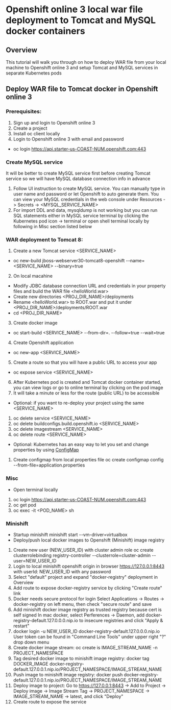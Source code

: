 # Openshift online 3 local war file deployment to Tomcat and MySQL docker containers

## Overview
This tutorial will walk you through on how to deploy WAR file from your local machine to Openshift online 3 and setup Tomcat and MySQL services in separate Kubernetes pods

## Deploy WAR file to Tomcat docker in Openshift online 3
### Prerequisites:
1. Sign up and login to Openshift online 3
2. Create a project
3. Install oc client locally
4. Login to Openshift online 3 with email and password
* oc login https://api.starter-us-COAST-NUM.openshift.com:443

### Create MySQL service
It will be better to create MySQL service first before creating Tomcat service so we will have MySQL database connection info in advance
1. Follow UI instruction to create MySQL service.  You can manually type in user name and password or let Openshift to auto generate them.  You can view your MySQL credentials in the web console under Resources -> Secrets -> <MYSQL_SERVICE_NAME>
2. For import DDL and data, mysqldump is not working but you can run SQL statements either in MySQL service terminal by clicking the Kubernetes pod icon -> terminal or open shell terminal locally by following <Open terminal locally> in Misc section listed below

### WAR deployment to Tomcat 8:
1. Create a new Tomcat service <SERVICE_NAME>
* oc new-build jboss-webserver30-tomcat8-openshift --name=<SERVICE_NAME> --binary=true
2. On local macahine
* Modify JDBC database connection URL and credentials in your property files and build the WAR file <helloWorld.war>
* Create new directories <PROJ_DIR_NAME>/deployments
* Rename <helloWorld.war> to ROOT.war and put it under <PROJ_DIR_NAME>/deployments/ROOT.war
* cd <PROJ_DIR_NAME>
3. Create docker image 
* oc start-build <SERVICE_NAME> --from-dir=. --follow=true --wait=true
4. Create Openshift application
* oc new-app <SERVICE_NAME>
5. Create a route so that you will have a public URL to access your app
* oc expose service <SERVICE_NAME>
6. After Kubernetes pod is created and Tomcat docker container started, you can view logs or go to online terminal by clicking on the pod image
7. It will take a minute or less for the route (public URL) to be accessible

* Optional: if you want to re-deploy your project using the same <SERVICE_NAME>
1. oc delete service <SERVICE_NAME>
2. oc delete buildconfigs.build.openshift.io <SERVICE_NAME>
3. oc delete imagestream <SERVICE_NAME>
4. oc delete route <SERVICE_NAME>

* Optional: Kubernetes has an easy way to let you set and change properties by using [ConfigMap](https://kubernetes.io/docs/tasks/configure-pod-container/configmap/)
1. Create configmap from local properties file
oc create configmap config --from-file=application.properties

### Misc
* Open terminal locally
1. oc login https://api.starter-us-COAST-NUM.openshift.com:443
2. oc get pod
3. oc exec -it <POD_NAME> sh

### Minishift
*  Startup minishift
   minishift start --vm-driver=virtualbox
* Deploy/push local docker images to Openshift (Minishift) image registry
1. Create new user (NEW_USER_ID) with cluster admin role
   oc create clusterrolebinding registry-controller --clusterrole=cluster-admin --user=NEW_USER_ID
2. Login to local minishift openshift origin in browser https://127.0.0.1:8443 with userId: NEW_USER_ID with any password
3. Select "default" project and expand "docker-registry" deployment in Overview
4. Add route to expose docker-registry service by clicking "Create route" link
5. Docker needs secure protocol for login
   Select Applications -> Routes -> docker-registry on left menu, then check "secure route" and save
6. Add minishift docker image registry as trusted registry because cert is self signed
   In mac docker, select Perferences -> Daemon, add docker-registry-default.127.0.0.0.nip.io to insecure registries and click "Apply & restart"
7. docker login -u NEW_USER_ID docker-registry-default.127.0.0.0.nip.io
   User token can be found in "Command Line Tools" under upper right "?" drop down menu
8. Create docker image stream:
   oc create is IMAGE_STREAM_NAME -n PROJECT_NAMESPACE
9. Tag desired docker image to minishift image registry:
   docker tag DOCKER_IMAGE docker-registry-default.127.0.0.1.nip.io/PROJECT_NAMESPACE/IMAGE_STREAM_NAME
10. Push image to minishift image registry:
   docker push docker-registry-default.127.0.0.1.nip.io/PROJECT_NAMESPACE/IMAGE_STREAM_NAME
11. Deploy image to project:
   Go to https://127.0.0.1:8443 -> Add to Project -> Deploy image -> Image Stream Tag -> PROJECT_NAMESPACE ->       IMAGE_STREAM_NAME -> latest, and click "Deploy"
12. Create route to expose the service
